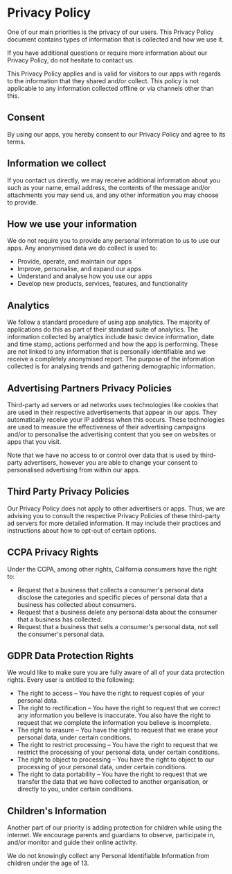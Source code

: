 <h1>Privacy Policy</h1>

<p>One of our main priorities is the privacy of our users. This Privacy Policy document contains types of information that is collected and how we use it.</p>

<p>If you have additional questions or require more information about our Privacy Policy, do not hesitate to contact us.</p>

<p>This Privacy Policy applies and is valid for visitors to our apps with regards to the information that they shared and/or collect. This policy is not applicable to any information collected offline or via channels other than this.</p>

<h2>Consent</h2>

<p>By using our apps, you hereby consent to our Privacy Policy and agree to its terms.</p>

<h2>Information we collect</h2>

<p>If you contact us directly, we may receive additional information about you such as your name, email address, the contents of the message and/or attachments you may send us, and any other information you may choose to provide.</p>

<h2>How we use your information</h2>

<p>We do not require you to provide any personal information to us to use our apps. Any anonymised data we do collect is used to:</p>

<ul>
<li>Provide, operate, and maintain our apps</li>
<li>Improve, personalise, and expand our apps</li>
<li>Understand and analyse how you use our apps</li>
<li>Develop new products, services, features, and functionality</li>
</ul>

<h2>Analytics</h2>

<p>We follow a standard procedure of using app analytics. The majority of applications do this as part of their standard suite of analytics. The information collected by analytics include basic device information, date and time stamp, actions performed and how the app is performing. These are not linked to any information that is personally identifiable and we receive a completely anonymised report. The purpose of the information collected is for analysing trends and gathering demographic information.</p>

<h2>Advertising Partners Privacy Policies</h2>

<p>Third-party ad servers or ad networks uses technologies like cookies that are used in their respective advertisements that appear in our apps. They automatically receive your IP address when this occurs. These technologies are used to measure the effectiveness of their advertising campaigns and/or to personalise the advertising content that you see on websites or apps that you visit.</p>

<p>Note that we have no access to or control over data that is used by third-party advertisers, however you are able to change your consent to personalised advertising from within our apps.</p>

<h2>Third Party Privacy Policies</h2>

<p>Our Privacy Policy does not apply to other advertisers or apps. Thus, we are advising you to consult the respective Privacy Policies of these third-party ad servers for more detailed information. It may include their practices and instructions about how to opt-out of certain options. </p>

<h2>CCPA Privacy Rights</h2>

<p>Under the CCPA, among other rights, California consumers have the right to:</p>
<ul>
<li>Request that a business that collects a consumer's personal data disclose the categories and specific pieces of personal data that a business has collected about consumers.</li>
<li>Request that a business delete any personal data about the consumer that a business has collected.</li>
<li>Request that a business that sells a consumer's personal data, not sell the consumer's personal data.</li>
</ul>

<h2>GDPR Data Protection Rights</h2>

<p>We would like to make sure you are fully aware of all of your data protection rights. Every user is entitled to the following:</p>
<ul>
<li>The right to access – You have the right to request copies of your personal data.</li>
<li>The right to rectification – You have the right to request that we correct any information you believe is inaccurate. You also have the right to request that we complete the information you believe is incomplete.</li>
<li>The right to erasure – You have the right to request that we erase your personal data, under certain conditions.</li>
<li>The right to restrict processing – You have the right to request that we restrict the processing of your personal data, under certain conditions.</li>
<li>The right to object to processing – You have the right to object to our processing of your personal data, under certain conditions.</li>
<li>The right to data portability – You have the right to request that we transfer the data that we have collected to another organisation, or directly to you, under certain conditions.</li>
</ul>
<h2>Children's Information</h2>

<p>Another part of our priority is adding protection for children while using the internet. We encourage parents and guardians to observe, participate in, and/or monitor and guide their online activity.</p>

<p>We do not knowingly collect any Personal Identifiable Information from children under the age of 13.</p>
